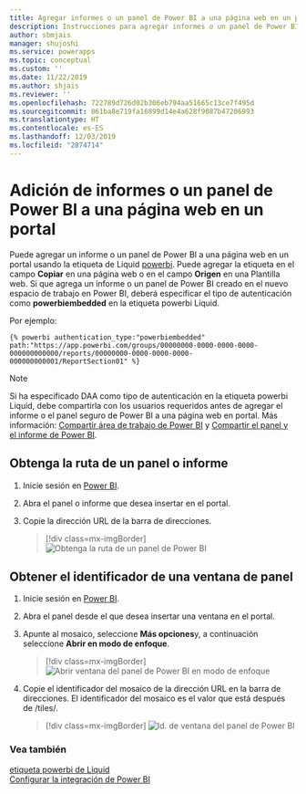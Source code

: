 ```yaml
---
title: Agregar informes o un panel de Power BI a una página web en un portal | MicrosoftDocs
description: Instrucciones para agregar informes o un panel de Power BI a una página web en el portal.
author: sbmjais
manager: shujoshi
ms.service: powerapps
ms.topic: conceptual
ms.custom: ''
ms.date: 11/22/2019
ms.author: shjais
ms.reviewer: ''
ms.openlocfilehash: 722789d726d02b306eb794aa51665c13ce7f495d
ms.sourcegitcommit: 861ba8e719fa16899d14e4a628f9087b47206993
ms.translationtype: HT
ms.contentlocale: es-ES
ms.lasthandoff: 12/03/2019
ms.locfileid: "2874714"
---
```

# <a name="add-a-power-bi-report-or-dashboard-to-a-web-page-in-portal"></a>Adición de informes o un panel de Power BI a una página web en un portal

Puede agregar un informe o un panel de Power BI a una página web en un portal usando la etiqueta de Liquid [powerbi](../liquid/portals-entity-tags.md#powerbi). Puede agregar la etiqueta en el campo **Copiar** en una página web o en el campo **Origen** en una Plantilla web. Si que agrega un informe o un panel de Power BI creado en el nuevo espacio de trabajo en Power BI, deberá especificar el tipo de autenticación como **powerbiembedded** en la etiqueta powerbi Liquid.

Por ejemplo: 

```
{% powerbi authentication_type:"powerbiembedded" path:"https://app.powerbi.com/groups/00000000-0000-0000-0000-000000000000/reports/00000000-0000-0000-0000-000000000001/ReportSection01" %}
```

> [!NOTE]
> Si ha especificado DAA como tipo de autenticación en la etiqueta powerbi Liquid, debe compartirla con los usuarios requeridos antes de agregar el informe o el panel seguro de Power BI a una página web en portal. Más información: [Compartir área de trabajo de Power BI](https://docs.microsoft.com/power-bi/service-how-to-collaborate-distribute-dashboards-reports#collaborate-with-coworkers-in-an-app-workspace) y [Compartir el panel y el informe de Power BI](https://docs.microsoft.com/power-bi/service-share-dashboards).

## <a name="get-the-path-of-a-dashboard-or-report"></a>Obtenga la ruta de un panel o informe

1.  Inicie sesión en [Power BI](https://powerbi.microsoft.com/).

2.  Abra el panel o informe que desea insertar en el portal.

3.  Copie la dirección URL de la barra de direcciones.

    > [!div class=mx-imgBorder]
    > ![Obtenga la ruta de un panel de Power BI](../media/powerbi-dashboard-url.png "Obtenga la ruta de un panel de Power BI")

## <a name="get-the-id-of-a-dashboard-tile"></a>Obtener el identificador de una ventana de panel

1.  Inicie sesión en [Power BI](https://powerbi.microsoft.com/).

2.  Abra el panel desde el que desea insertar una ventana en el portal.

3.  Apunte al mosaico, seleccione **Más opciones**y, a continuación seleccione **Abrir en modo de enfoque**.

    > [!div class=mx-imgBorder]
    > ![Abrir ventana del panel de Power BI en modo de enfoque](../media/powerbi-dashboard-tile-focus.png "Abrir ventana del panel de Power BI en modo de enfoque")

4.  Copie el identificador del mosaico de la dirección URL en la barra de direcciones. El identificador del mosaico es el valor que está después de /tiles/.

    > [!div class=mx-imgBorder]
    > ![Id. de ventana del panel de Power BI](../media/powerbi-dashboard-tile-id.png "Id. de ventana del panel de Power BI")


### <a name="see-also"></a>Vea también


[etiqueta powerbi de Liquid](../liquid/portals-entity-tags.md#powerbi)<br> 
[Configurar la integración de Power BI](set-up-power-bi-integration.md)
